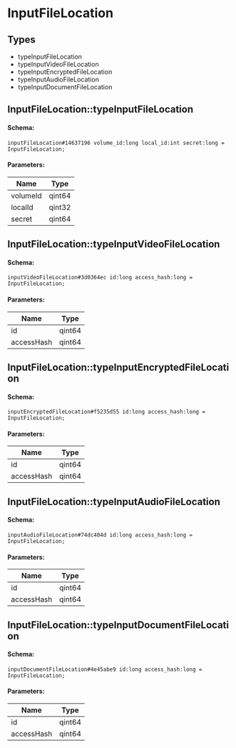 # InputFileLocation

## Types

* typeInputFileLocation
* typeInputVideoFileLocation
* typeInputEncryptedFileLocation
* typeInputAudioFileLocation
* typeInputDocumentFileLocation

## InputFileLocation::typeInputFileLocation

#### Schema:

`inputFileLocation#14637196 volume_id:long local_id:int secret:long = InputFileLocation;`

#### Parameters:

|Name|Type|
|----|----|
|volumeId|qint64|
|localId|qint32|
|secret|qint64|

## InputFileLocation::typeInputVideoFileLocation

#### Schema:

`inputVideoFileLocation#3d0364ec id:long access_hash:long = InputFileLocation;`

#### Parameters:

|Name|Type|
|----|----|
|id|qint64|
|accessHash|qint64|

## InputFileLocation::typeInputEncryptedFileLocation

#### Schema:

`inputEncryptedFileLocation#f5235d55 id:long access_hash:long = InputFileLocation;`

#### Parameters:

|Name|Type|
|----|----|
|id|qint64|
|accessHash|qint64|

## InputFileLocation::typeInputAudioFileLocation

#### Schema:

`inputAudioFileLocation#74dc404d id:long access_hash:long = InputFileLocation;`

#### Parameters:

|Name|Type|
|----|----|
|id|qint64|
|accessHash|qint64|

## InputFileLocation::typeInputDocumentFileLocation

#### Schema:

`inputDocumentFileLocation#4e45abe9 id:long access_hash:long = InputFileLocation;`

#### Parameters:

|Name|Type|
|----|----|
|id|qint64|
|accessHash|qint64|

